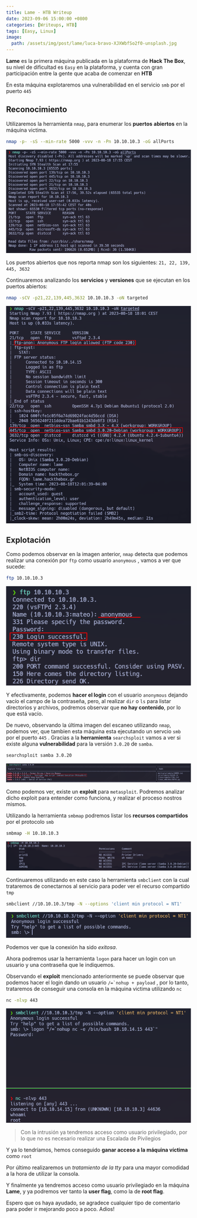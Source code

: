 ```yaml
---
title: Lame - HTB Writeup
date: 2023-09-06 15:00:00 +0800
categories: [Writeups, HTB]
tags: [Easy, Linux]
image:
  path: /assets/img/post/lame/luca-bravo-XJXWbfSo2f0-unsplash.jpg
---
```


**Lame** es la primera máquina publicada en la plataforma de **Hack The Box**, su nivel de dificultad es ```Easy``` en la plataforma, y cuenta con gran participación entre la gente que acaba de comenzar en **HTB**

En esta máquina explotaremos una vulnerabilidad en el servicio ```smb``` por el puerto ```445```

## Reconocimiento

Utilizaremos la herramienta ```nmap```, para enumerar los **puertos** **abiertos** en la máquina victima.

```bash
nmap -p- -sS --min-rate 5000 -vvv -n -Pn 10.10.10.3 -oG allPorts
```

![Desktop View](/assets/img/post/lame/nmap.png)


Los puertos abiertos que nos reporta nmap son los siguientes: ```21, 22, 139, 445, 3632```

Continuaremos analizando los **servicios** y **versiones** que se ejecutan en los puertos abiertos:

```bash
nmap -sCV -p21,22,139,445,3632 10.10.10.3 -oN targeted
```

![img](/assets/img/post/lame/f8e0e6a7-5272-4f67-8003-fd370c3fc23c.png)

## Explotación

Como podemos observar en la imagen anterior, ```nmap``` detecta que podemos realizar una conexión por ```ftp``` como usuario ```anonymous``` , vamos a ver que sucede:

```bash
ftp 10.10.10.3
```

![img](/assets/img/post/lame/fa13380a-a002-4c6f-9700-d53ef320d03c.png)

Y efectivamente, podemos **hacer el login** con el usuario ```anonymous``` dejando vacío el campo de la contraseña, pero, al realizar ```dir``` o ```ls``` para listar directorios y archivos, podremos observar que **no hay contenido**, por lo que está vacío.

De nuevo, observando la última imagen del escaneo utilizando ```nmap```, podemos ver, que tambien esta máquina esta ejecutando un servcio ```smb ```por el puerto ```445``` . Gracias a la **herramienta** ```searchsploit``` vamos a ver si existe alguna **vulnerabilidad** para la versión ```3.0.20``` de ```samba```.

```bash
searchsploit samba 3.0.20
```

![img](/assets/img/post/lame/83366d04-9d5b-4182-8510-143a338decd1.png)

Como podemos ver, existe un **exploit** para ```metasploit```. Podremos analizar dicho exploit para entender como funciona, y realizar el proceso nostros mismos.

Utilizando la herramienta ```smbmap``` podremos listar los **recursos compartidos** por el protocolo ```smb```

```bash
smbmap -H 10.10.10.3
```

![img](/assets/img/post/lame/d6bdceb4-245b-4ce6-9473-e46e5cad2e9a.png)

Continuaremos utilizando en este caso la herramienta ```smbclient``` con la cual trataremos de conectarnos al servicio para poder ver el recurso compartido ```tmp```

```bash
smbclient //10.10.10.3/tmp -N --options 'client min protocol = NT1'
```

![img](/assets/img/post/lame/07ed24e9-4362-4b59-825a-4edbbfcc4885.png)

Podemos ver que la conexión ha sido *exitosa*.

Ahora podremos usar la herramienta ```logon``` para hacer un login con un usuario y una contraseña que le indiquemos.

Observando el **exploit** mencionado anteriormente se puede observar que podemos hacer el login dando un usuario ```/=`nohup + payload``` , por lo tanto, trataremos de conseguir una consola en la máquina victima utilizando ```nc```

```bash
nc -nlvp 443
```

![img](/assets/img/post/lame/43db9817-b863-4050-9abf-45af8a4d2bd6.png)

> Con la intrusión ya tendremos acceso como usuario privilegiado, por lo que no es necesario realizar una Escalada de Pivilegios

Y ya lo tendríamos, hemos conseguido **ganar acceso a la máquina víctima** como ```root```

Por último realizaremos un *tratamiento de la tty* para una mayor comodidad a la hora de utilizar la consola.

Y finalmente ya tendremos acceso como usuario privilegiado en la máquina **Lame**, y ya podremos ver tanto la **user flag**, como la de **root flag**.

Espero que os haya ayudado, se agradece cualquier tipo de comentario para poder ir mejorando poco a poco. Adios!